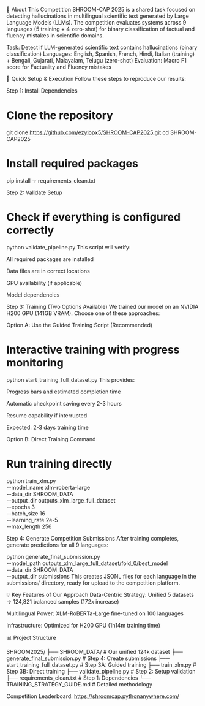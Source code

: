 🎯 About This Competition
SHROOM-CAP 2025 is a shared task focused on detecting hallucinations in multilingual scientific text generated by Large Language Models (LLMs). The competition evaluates systems across 9 languages (5 training + 4 zero-shot) for binary classification of factual and fluency mistakes in scientific domains.

Task: Detect if LLM-generated scientific text contains hallucinations (binary classification)
Languages: English, Spanish, French, Hindi, Italian (training) + Bengali, Gujarati, Malayalam, Telugu (zero-shot)
Evaluation: Macro F1 score for Factuality and Fluency mistakes

🚀 Quick Setup & Execution
Follow these steps to reproduce our results:

Step 1: Install Dependencies

# Clone the repository
git clone https://github.com/ezylopx5/SHROOM-CAP2025.git
cd SHROOM-CAP2025

# Install required packages
pip install -r requirements_clean.txt

Step 2: Validate Setup


# Check if everything is configured correctly
python validate_pipeline.py
This script will verify:

All required packages are installed

Data files are in correct locations

GPU availability (if applicable)

Model dependencies

Step 3: Training (Two Options Available)
We trained our model on an NVIDIA H200 GPU (141GB VRAM). Choose one of these approaches:

Option A: Use the Guided Training Script (Recommended)

# Interactive training with progress monitoring
python start_training_full_dataset.py
This provides:

Progress bars and estimated completion time

Automatic checkpoint saving every 2-3 hours

Resume capability if interrupted

Expected: 2-3 days training time

Option B: Direct Training Command

# Run training directly
python train_xlm.py \
    --model_name xlm-roberta-large \
    --data_dir SHROOM_DATA \
    --output_dir outputs_xlm_large_full_dataset \
    --epochs 3 \
    --batch_size 16 \
    --learning_rate 2e-5 \
    --max_length 256
    
Step 4: Generate Competition Submissions
After training completes, generate predictions for all 9 languages:

python generate_final_submission.py \
    --model_path outputs_xlm_large_full_dataset/fold_0/best_model \
    --data_dir SHROOM_DATA \
    --output_dir submissions
This creates JSONL files for each language in the submissions/ directory, ready for upload to the competition platform.

💡 Key Features of Our Approach
Data-Centric Strategy: Unified 5 datasets → 124,821 balanced samples (172x increase)

Multilingual Power: XLM-RoBERTa-Large fine-tuned on 100 languages

Infrastructure: Optimized for H200 GPU (1h14m training time)

📊 Project Structure

SHROOM2025/
├── SHROOM_DATA/                 # Our unified 124k dataset
├── generate_final_submission.py # Step 4: Create submissions
├── start_training_full_dataset.py # Step 3A: Guided training
├── train_xlm.py                # Step 3B: Direct training
├── validate_pipeline.py        # Step 2: Setup validation
├── requirements_clean.txt      # Step 1: Dependencies
└── TRAINING_STRATEGY_GUIDE.md  # Detailed methodology


Competition Leaderboard: https://shroomcap.pythonanywhere.com/

